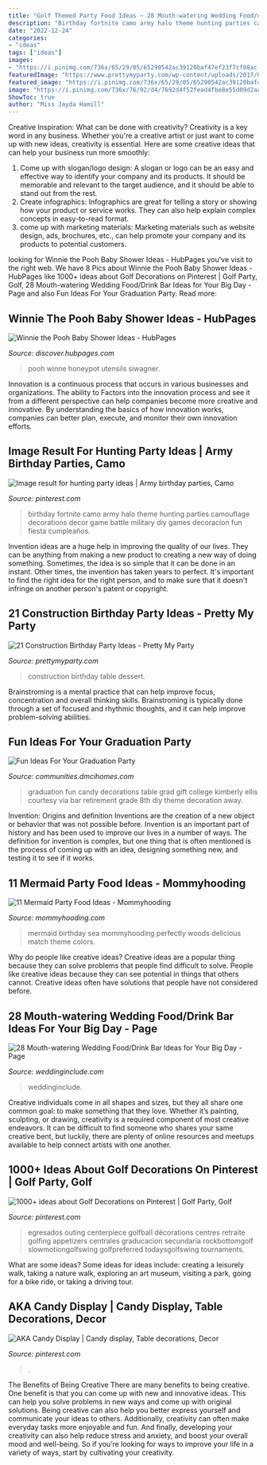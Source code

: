 ```yaml
---
title: "Golf Themed Party Food Ideas ~ 28 Mouth-watering Wedding Food/drink Bar Ideas For Your Big Day"
description: "Birthday fortnite camo army halo theme hunting parties camouflage decorations decor game battle military diy games decoracion fun fiesta cumpleaños"
date: "2022-12-24"
categories:
- "ideas"
tags: ["ideas"]
images:
- "https://i.pinimg.com/736x/65/29/05/65290542ac39120baf47ef23f7cf08ac--sports-centerpieces-golf-decorations.jpg"
featuredImage: "https://www.prettymyparty.com/wp-content/uploads/2017/07/construction-party-ideas-dessert-table.jpg"
featured_image: "https://i.pinimg.com/736x/65/29/05/65290542ac39120baf47ef23f7cf08ac--sports-centerpieces-golf-decorations.jpg"
image: "https://i.pinimg.com/736x/76/92/d4/7692d4f52fead4fbe8e55d09d2aa4ab3.jpg"
ShowToc: true
author: "Miss Jayda Hamill"
---
```



Creative Inspiration: What can be done with creativity?
Creativity is a key word in any business. Whether you're a creative artist or just want to come up with new ideas, creativity is essential. Here are some creative ideas that can help your business run more smoothly: 
1. Come up with slogan/logo design: A slogan or logo can be an easy and effective way to identify your company and its products. It should be memorable and relevant to the target audience, and it should be able to stand out from the rest. 
2. Create infographics: Infographics are great for telling a story or showing how your product or service works. They can also help explain complex concepts in easy-to-read format. 
3. come up with marketing materials: Marketing materials such as website design, ads, brochures, etc., can help promote your company and its products to potential customers.

	

		
looking for Winnie the Pooh Baby Shower Ideas - HubPages you've visit to the right web. We have 8 Pics about Winnie the Pooh Baby Shower Ideas - HubPages like 1000+ ideas about Golf Decorations on Pinterest | Golf Party, Golf, 28 Mouth-watering Wedding Food/Drink Bar Ideas for Your Big Day - Page and also Fun Ideas For Your Graduation Party. Read more:
		
    
## Winnie The Pooh Baby Shower Ideas - HubPages

<img loading=lazy src="https://images.saymedia-content.com/.image/t_share/MTc4MjY3MjkxNjE5MzcwNjAw/winnie-the-pooh-baby-shower-ideas.jpg" onerror="this.onerror=null;this.src='https://tse3.mm.bing.net/th?id=OIP.WV_fCrihe3UmxAoyRHslBQHaLn&amp;pid=15.1';" alt="Winnie the Pooh Baby Shower Ideas - HubPages">

_Source: discover.hubpages.com_

>pooh winne honeypot utensils siwagner. 

	

Innovation is a continuous process that occurs in various businesses and organizations. The ability to Factors into the innovation process and see it from a different perspective can help companies become more creative and innovative. By understanding the basics of how innovation works, companies can better plan, execute, and monitor their own innovation efforts.

    
## Image Result For Hunting Party Ideas | Army Birthday Parties, Camo

<img loading=lazy src="https://i.pinimg.com/736x/3a/b5/42/3ab542aea872009e8d9954553d79678d.jpg" onerror="this.onerror=null;this.src='https://tse3.mm.bing.net/th?id=OIP.G73_Davm40lJrH0amUg3XAHaLD&amp;pid=15.1';" alt="Image result for hunting party ideas | Army birthday parties, Camo">

_Source: pinterest.com_

>birthday fortnite camo army halo theme hunting parties camouflage decorations decor game battle military diy games decoracion fun fiesta cumpleaños. 

	

Invention ideas are a huge help in improving the quality of our lives. They can be anything from making a new product to creating a new way of doing something. Sometimes, the idea is so simple that it can be done in an instant. Other times, the invention has taken years to perfect. It's important to find the right idea for the right person, and to make sure that it doesn't infringe on another person's patent or copyright.

    
## 21 Construction Birthday Party Ideas - Pretty My Party

<img loading=lazy src="https://www.prettymyparty.com/wp-content/uploads/2017/07/construction-party-ideas-dessert-table.jpg" onerror="this.onerror=null;this.src='https://tse2.mm.bing.net/th?id=OIP.FNiygM3jkBkMzPpRjGd0IgHaJ4&amp;pid=15.1';" alt="21 Construction Birthday Party Ideas - Pretty My Party">

_Source: prettymyparty.com_

>construction birthday table dessert. 

	

Brainstroming is a mental practice that can help improve focus, concentration and overall thinking skills. Brainstroming is typically done through a set of focused and rhythmic thoughts, and it can help improve problem-solving abilities.

    
## Fun Ideas For Your Graduation Party

<img loading=lazy src="http://communities.dmcihomes.com/wp-content/uploads/2015/03/graduation-food-ideas.jpg" onerror="this.onerror=null;this.src='https://tse1.mm.bing.net/th?id=OIP.UHToK7XT43exBI32VBc7rgHaJ3&amp;pid=15.1';" alt="Fun Ideas For Your Graduation Party">

_Source: communities.dmcihomes.com_

>graduation fun candy decorations table grad gift college kimberly ellis courtesy via bar retirement grade 8th diy theme decoration away. 

	

Invention: Origins and definition
Inventions are the creation of a new object or behavior that was not possible before. Invention is an important part of history and has been used to improve our lives in a number of ways. The definition for invention is complex, but one thing that is often mentioned is the process of coming up with an idea, designing something new, and testing it to see if it works.

    
## 11 Mermaid Party Food Ideas - Mommyhooding

<img loading=lazy src="http://www.mommyhooding.com/wp-content/uploads/2018/10/mermaidfood2.jpg" onerror="this.onerror=null;this.src='https://tse2.mm.bing.net/th?id=OIP.YRnkFEAVBCIUU1hAnAELEQHaLH&amp;pid=15.1';" alt="11 Mermaid Party Food Ideas - Mommyhooding">

_Source: mommyhooding.com_

>mermaid birthday sea mommyhooding perfectly woods delicious match theme colors. 

	

Why do people like creative ideas?
Creative ideas are a popular thing because they can solve problems that people find difficult to solve. People like creative ideas because they can see potential in things that others cannot. Creative ideas often have solutions that people have not considered before.

    
## 28 Mouth-watering Wedding Food/Drink Bar Ideas For Your Big Day - Page

<img loading=lazy src="https://www.weddinginclude.com/wp-content/uploads/2017/05/Food-Station-Ideas-Your-Guests-Will-Drool-Over.jpg" onerror="this.onerror=null;this.src='https://tse2.mm.bing.net/th?id=OIP.5OyvEMONTWfi-WZihH7qIwHaKS&amp;pid=15.1';" alt="28 Mouth-watering Wedding Food/Drink Bar Ideas for Your Big Day - Page">

_Source: weddinginclude.com_

>weddinginclude. 

	

Creative individuals come in all shapes and sizes, but they all share one common goal: to make something that they love. Whether it’s painting, sculpting, or drawing, creativity is a required component of most creative endeavors. It can be difficult to find someone who shares your same creative bent, but luckily, there are plenty of online resources and meetups available to help connect artists with one another.

    
## 1000+ Ideas About Golf Decorations On Pinterest | Golf Party, Golf

<img loading=lazy src="https://i.pinimg.com/736x/65/29/05/65290542ac39120baf47ef23f7cf08ac--sports-centerpieces-golf-decorations.jpg" onerror="this.onerror=null;this.src='https://tse3.mm.bing.net/th?id=OIP.ESabBlYUz9djq2j1FuY4HAHaJ4&amp;pid=15.1';" alt="1000+ ideas about Golf Decorations on Pinterest | Golf Party, Golf">

_Source: pinterest.com_

>egresados outing centerpiece golfball décorations centres retraite golfing appetizers centrales graducacion secundaria rockbottomgolf slowmotiongolfswing golfpreferred todaysgolfswing tournaments. 

	

What are some ideas?
Some ideas for ideas include: creating a leisurely walk, taking a nature walk, exploring an art museum, visiting a park, going for a bike ride, or taking a driving tour.

    
## AKA Candy Display | Candy Display, Table Decorations, Decor

<img loading=lazy src="https://i.pinimg.com/736x/76/92/d4/7692d4f52fead4fbe8e55d09d2aa4ab3.jpg" onerror="this.onerror=null;this.src='https://tse2.mm.bing.net/th?id=OIP.HMWIKETcwMFO8zsOH0TjOQHaJ3&amp;pid=15.1';" alt="AKA Candy Display | Candy display, Table decorations, Decor">

_Source: pinterest.com_

>. 

	

The Benefits of Being Creative
There are many benefits to being creative. One benefit is that you can come up with new and innovative ideas. This can help you solve problems in new ways and come up with original solutions. Being creative can also help you better express yourself and communicate your ideas to others. Additionally, creativity can often make everyday tasks more enjoyable and fun. And finally, developing your creativity can also help reduce stress and anxiety, and boost your overall mood and well-being. So if you’re looking for ways to improve your life in a variety of ways, start by cultivating your creativity.


